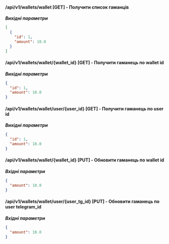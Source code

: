 #### /api/v1/wallets/wallet [GET] - Получити список гаманців

***Вихідні параметри***

```json
[
  {
    "id": 1,
    "amount": 10.0
  }
]
```

#### /api/v1/wallets/wallet/{wallet_id} [GET] - Получити гаманець по wallet id

***Вихідні параметри***

```json
{
  "id": 1,
  "amount": 10.0
}
```

#### /api/v1/wallets/wallet/user/{user_id} [GET] - Получити гаманець по user id

***Вихідні параметри***

```json
{
  "id": 1,
  "amount": 10.0
}
```

#### /api/v1/wallets/wallet/{wallet_id} [PUT] - Обновити гаманець по wallet id

***Вхідні параметри***

```json
{
  "amount": 10.0
}
```

#### /api/v1/wallets/wallet/user/{user_tg_id} [PUT] - Обновити гаманець по user telegram_id

***Вхідні параметри***

```json
{
  "amount": 10.0
}
```

